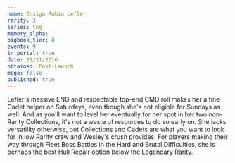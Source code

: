```yaml
---
name: Ensign Robin Lefler
rarity: 3
series: tng
memory_alpha:
bigbook_tier: 8
events: 9
in_portal: true
date: 29/11/2016
obtained: Post-Launch
mega: false
published: true
---
```


Lefler's massive ENG and respectable top-end CMD roll makes her a fine Cadet helper on Saturdays, even though she's not eligible for Sundays as well. And as you'll want to level her eventually for her spot in her two non-Rarity Collections, it's not a waste of resources to do so early on. She lacks versatility otherwise, but Collections and Cadets are what you want to look for in low Rarity crew and Wesley's crush provides. For players making their way through Fleet Boss Battles in the Hard and Brutal Difficulties, she is perhaps the best Hull Repair option below the Legendary Rarity.
